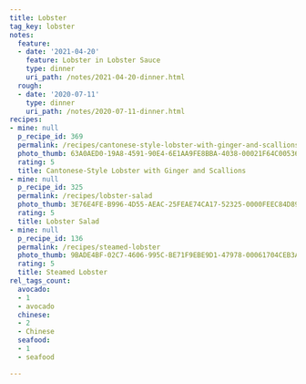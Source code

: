 ```yaml
---
title: Lobster
tag_key: lobster
notes:
  feature:
  - date: '2021-04-20'
    feature: Lobster in Lobster Sauce
    type: dinner
    uri_path: /notes/2021-04-20-dinner.html
  rough:
  - date: '2020-07-11'
    type: dinner
    uri_path: /notes/2020-07-11-dinner.html
recipes:
- mine: null
  p_recipe_id: 369
  permalink: /recipes/cantonese-style-lobster-with-ginger-and-scallions
  photo_thumb: 63A0AED0-19A8-4591-90E4-6E1AA9FE8BBA-4038-00021F64C005369F.jpg
  rating: 5
  title: Cantonese-Style Lobster with Ginger and Scallions
- mine: null
  p_recipe_id: 325
  permalink: /recipes/lobster-salad
  photo_thumb: 3E76E4FE-B996-4D55-AEAC-25FEAE74CA17-52325-0000FEEC84D89BC3.jpg
  rating: 5
  title: Lobster Salad
- mine: null
  p_recipe_id: 136
  permalink: /recipes/steamed-lobster
  photo_thumb: 9BADE4BF-02C7-4606-995C-BE71F9EBE9D1-47978-00061704CEB3A610.jpg
  rating: 5
  title: Steamed Lobster
rel_tags_count:
  avocado:
  - 1
  - avocado
  chinese:
  - 2
  - Chinese
  seafood:
  - 1
  - seafood

---
```

